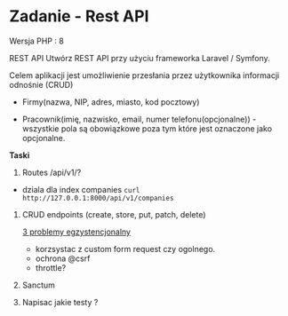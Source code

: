 # Zadanie - Rest API
Wersja PHP : 8

REST API Utwórz REST API przy użyciu frameworka Laravel / Symfony. 

Celem aplikacji jest umożliwienie przesłania przez użytkownika informacji odnośnie  (CRUD)

- Firmy(nazwa, NIP, adres, miasto, kod pocztowy) 

- Pracownik(imię, nazwisko, email, numer telefonu(opcjonalne)) - wszystkie pola są obowiązkowe poza tym które jest oznaczone jako opcjonalne. 

**Taski** 


1) Routes /api/v1/?
   
- dziala dla index companies 
`curl http://127.0.0.1:8000/api/v1/companies`


1) CRUD endpoints  (create, store, put, patch, delete)

   <u>3 problemy egzystencjonalny</u>

   - korzsystac z custom form request czy ogolnego.
   - ochrona @csrf
   - throttle?

2) Sanctum 

3) Napisac jakie testy ?